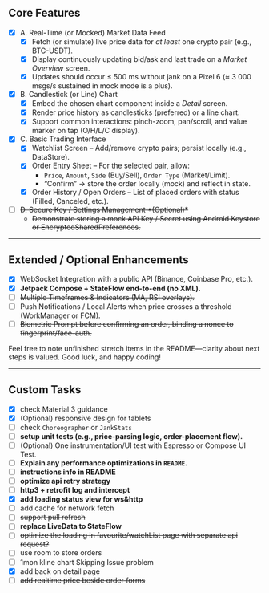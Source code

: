 ## Core Features

- [x] A. Real-Time (or Mocked) Market Data Feed
  - [x] Fetch (or simulate) live price data for *at least* one crypto pair (e.g., BTC-USDT).
  - [x] Display continuously updating bid/ask and last trade on a *Market Overview* screen.
  - [x] Updates should occur ≤ 500 ms without jank on a Pixel 6 (≈ 3 000 msgs/s sustained in mock mode is a plus).
  
- [x] B. Candlestick (or Line) Chart
  - [x] Embed the chosen chart component inside a *Detail* screen.
  - [x] Render price history as candlesticks (preferred) or a line chart.
  - [x] Support common interactions: pinch-zoom, pan/scroll, and value marker on tap (O/H/L/C display).

- [x] C. Basic Trading Interface
  - [x] Watchlist Screen – Add/remove crypto pairs; persist locally (e.g., DataStore).
  - [x] Order Entry Sheet – For the selected pair, allow:
    - `Price`, `Amount`, `Side` (Buy/Sell), `Order Type` (Market/Limit).
    - “Confirm” → store the order locally (mock) and reflect in state.
  - [x] Order History / Open Orders – List of placed orders with status (Filled, Canceled, etc.).

- [ ] ~~D. Secure Key / Settings Management \*(Optional)\*~~
  - ~~Demonstrate storing a mock API Key / Secret using Android Keystore or EncryptedSharedPreferences.~~

------

## Extended / Optional Enhancements

- [x] WebSocket Integration with a public API (Binance, Coinbase Pro, etc.).
- [x] **Jetpack Compose + StateFlow end-to-end (no XML).**
- [ ] ~~Multiple Timeframes & Indicators (MA, RSI overlays).~~
- [ ] Push Notifications / Local Alerts when price crosses a threshold (WorkManager or FCM).
- [ ] ~~Biometric Prompt before confirming an order, binding a nonce to fingerprint/face-auth.~~

Feel free to note unfinished stretch items in the README—clarity about next steps is valued. Good luck, and happy coding!

------

## Custom Tasks

- [x] check Material 3 guidance 
- [x] (Optional) responsive design for tablets
- [ ] check `Choreographer` or `JankStats`
- [ ] **setup unit tests (e.g., price-parsing logic, order-placement flow).**
- [ ] (Optional) One instrumentation/UI test with Espresso or Compose UI Test.
- [ ] **Explain any performance optimizations in `README`.**
- [ ] **instructions info in README** 
- [ ] **optimize api retry strategy**
- [ ] **http3 + retrofit log and intercept**
- [x] **add loading status view for ws&http**
- [ ] add cache for network fetch
- [ ] ~~support pull refresh~~
- [ ] **replace LiveData to StateFlow**
- [ ] ~~optimize the loading in favourite/watchList page with separate api request?~~
- [ ] use room to store orders
- [ ] 1mon kline chart  Skipping Issue problem
- [x] add back on detail page
- [ ] ~~add realtime price beside order forms~~